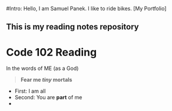 #Intro:
Hello, I am Samuel Panek. I like to ride bikes. [My Portfolio]

## This is my reading notes repository

# Code 102 Reading

In the words of ME (as a God)

> **Fear me _tiny_ mortals**

- First: I am all
- Second: You are **part** of me
-
